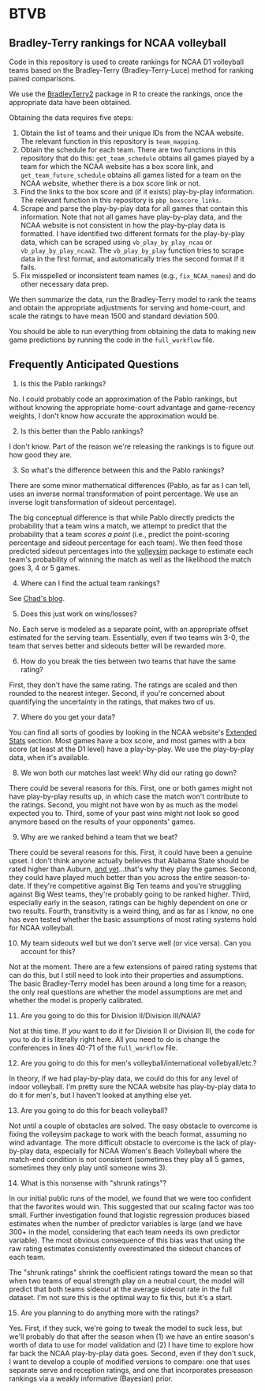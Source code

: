 # BTVB
## Bradley-Terry rankings for NCAA volleyball

Code in this repository is used to create rankings for NCAA D1 volleyball teams based on the Bradley-Terry (Bradley-Terry-Luce) method for ranking paired comparisons.

We use the [BradleyTerry2](https://cran.r-project.org/web/packages/BradleyTerry2/vignettes/BradleyTerry.pdf) package in R to create the rankings, once the appropriate data have been obtained.

Obtaining the data requires five steps:

1. Obtain the list of teams and their unique IDs from the NCAA website. The relevant function in this repository is `team_mapping`.
2. Obtain the schedule for each team. There are two functions in this repository that do this: `get_team_schedule` obtains all games played by a team for which the NCAA website has a box score link, and `get_team_future_schedule` obtains all games listed for a team on the NCAA website, whether there is a box score link or not.
3. Find the links to the box score and (if it exists) play-by-play information. The relevant function in this repository is `pbp_boxscore_links`.
4. Scrape and parse the play-by-play data for all games that contain this information. Note that not all games have play-by-play data, and the NCAA website is not consistent in how the play-by-play data is formatted. I have identified two different formats for the play-by-play data, which can be scraped using `vb_play_by_play_ncaa` or `vb_play_by_play_ncaa2`. The `vb_play_by_play` function tries to scrape data in the first format, and automatically tries the second format if it fails.
5. Fix misspelled or inconsistent team names (e.g., `fix_NCAA_names`) and do other necessary data prep.

We then summarize the data, run the Bradley-Terry model to rank the teams and obtain the appropriate adjustments for serving and home-court, and scale the ratings to have mean 1500 and standard deviation 500.

You should be able to run everything from obtaining the data to making new game predictions by running the code in the `full_workflow` file.

## Frequently Anticipated Questions

1. Is this the Pablo rankings?

No. I could probably code an approximation of the Pablo rankings, but without knowing the appropriate home-court advantage and game-recency weights, I don't know how accurate the approximation would be.

2. Is this better than the Pablo rankings?

I don't know. Part of the reason we're releasing the rankings is to figure out how good they are.

3. So what's the difference between this and the Pablo rankings?

There are some minor mathematical differences (Pablo, as far as I can tell, uses an inverse normal transformation of point percentage. We use an inverse logit transformation of sideout percentage).

The big conceptual difference is that while Pablo directly predicts the probability that a team wins a match, we attempt to predict that the probability that a team *scores a point* (i.e., predict the point-scoring percentage and sideout percentage for each team). We then feed those predicted sideout percentages into the [volleysim](https://openvolley.github.io/volleysim/) package to estimate each team's probability of winning the match as well as the likelihood the match goes 3, 4 or 5 games.

4. Where can I find the actual team rankings?

See [Chad's blog](https://volleydork.blog/volleydork-weekly-rankings-match-predictions/).

5. Does this just work on wins/losses?

No. Each serve is modeled as a separate point, with an appropriate offset estimated for the serving team. Essentially, even if two teams win 3-0, the team that serves better and sideouts better will be rewarded more.

6. How do you break the ties between two teams that have the same rating?

First, they don't have the same rating. The ratings are scaled and then rounded to the nearest integer. Second, if you're concerned about quantifying the uncertainty in the ratings, that makes two of us.

7. Where do you get your data?

You can find all sorts of goodies by looking in the NCAA website's [Extended Stats](https://stats.ncaa.org/rankings/change_sport_year_div) section. Most games have a box score, and most games with a box score (at least at the D1 level) have a play-by-play. We use the play-by-play data, when it's available.

8. We won both our matches last week! Why did our rating go down?

There could be several reasons for this. First, one or both games might not have play-by-play results up, in which case the match won't contribute to the ratings. Second, you might not have won by as much as the model expected you to. Third, some of your past wins might not look so good anymore based on the results of your opponents' games.

9. Why are we ranked behind a team that we beat?

There could be several reasons for this. First, it could have been a genuine upset. I don't think anyone actually believes that Alabama State should be rated higher than Auburn, [and yet](https://stats.ncaa.org/contests/2121952/box_score)...that's why they play the games. Second, they could have played much better than you across the entire season-to-date. If they're competitive against Big Ten teams and you're struggling against Big West teams, they're probably going to be ranked higher. Third, especially early in the season, ratings can be highly dependent on one or two results. Fourth, transitivity is a weird thing, and as far as I know, no one has even tested whether the basic assumptions of most rating systems hold for NCAA volleyball.

10. My team sideouts well but we don't serve well (or vice versa). Can you account for this?

Not at the moment. There are a few extensions of paired rating systems that can do this, but I still need to look into their properties and assumptions. The basic Bradley-Terry model has been around a long time for a reason; the only real questions are whether the model assumptions are met and whether the model is properly calibrated.

11. Are you going to do this for Division II/Division III/NAIA?

Not at this time. If *you* want to do it for Division II or Division III, the code for you to do it is literally right here. All you need to do is change the conferences in lines 40-71 of the `full_workflow` file.

12. Are you going to do this for men's volleyball/international vollebyall/etc.?

In theory, if we had play-by-play data, we could do this for any level of indoor volleyball. I'm pretty sure the NCAA website has play-by-play data to do it for men's, but I haven't looked at anything else yet.

13. Are you going to do this for beach volleyball?

Not until a couple of obstacles are solved. The easy obstacle to overcome is fixing the volleysim package to work with the beach format, assuming no wind advantage. The more difficult obstacle to overcome is the lack of play-by-play data, especially for NCAA Women's Beach Volleyball where the match-end condition is not consistent (sometimes they play all 5 games, sometimes they only play until someone wins 3).

14. What is this nonsense with "shrunk ratings"?

In our initial public runs of the model, we found that we were too confident that the favorites would win. This suggested that our scaling factor was too small. Further investigation found that logistic regression produces biased estimates when the number of predictor variables is large (and we have 300+ in the model, considering that each team needs its own predictor variable). The most obvious consequence of this bias was that using the raw rating estimates consistently overestimated the sideout chances of each team.

The "shrunk ratings" shrink the coefficient ratings toward the mean so that when two teams of equal strength play on a neutral court, the model will predict that both teams sideout at the average sideout rate in the full dataset. I'm not sure this is the optimal way to fix this, but it's a start.

15. Are you planning to do anything more with the ratings?

Yes. First, if they suck, we're going to tweak the model to suck less, but we'll probably do that after the season when (1) we have an entire season's worth of data to use for model validation and (2) I have time to explore how far back the NCAA play-by-play data goes. Second, even if they don't suck, I want to develop a couple of modified versions to compare: one that uses separate serve and reception ratings, and one that incorporates preseason rankings via a weakly informative (Bayesian) prior.
